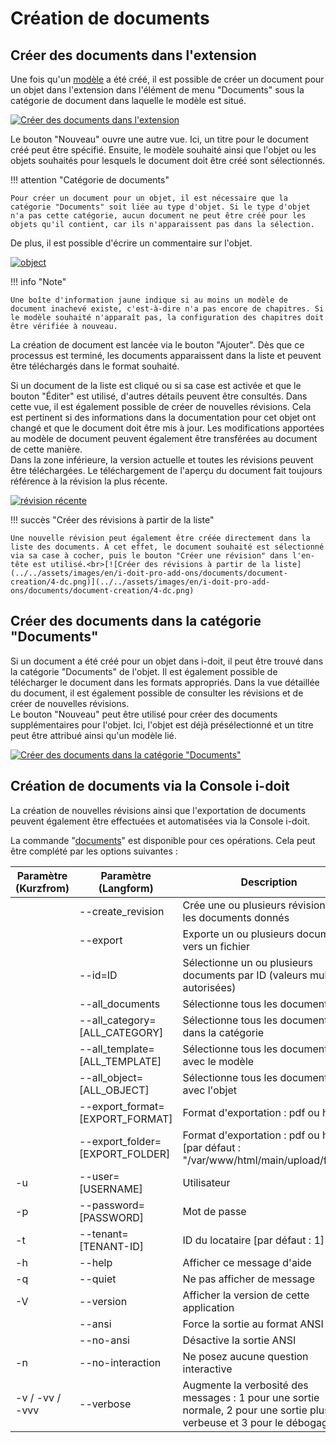 # Création de documents

Créer des documents dans l'extension
------------------------------------

Une fois qu'un [modèle](./document-templates.md) a été créé, il est possible de créer un document pour un objet dans l'extension dans l'élément de menu "Documents" sous la catégorie de document dans laquelle le modèle est situé.

[![Créer des documents dans l'extension](../../assets/images/en/i-doit-pro-add-ons/documents/document-creation/1-dc.png)](../../assets/images/en/i-doit-pro-add-ons/documents/document-creation/1-dc.png)

Le bouton "Nouveau" ouvre une autre vue. Ici, un titre pour le document créé peut être spécifié. Ensuite, le modèle souhaité ainsi que l'objet ou les objets souhaités pour lesquels le document doit être créé sont sélectionnés.

!!! attention "Catégorie de documents"

    Pour créer un document pour un objet, il est nécessaire que la catégorie "Documents" soit liée au type d'objet. Si le type d'objet n'a pas cette catégorie, aucun document ne peut être créé pour les objets qu'il contient, car ils n'apparaissent pas dans la sélection.

De plus, il est possible d'écrire un commentaire sur l'objet.



[![object](../../assets/images/en/i-doit-pro-add-ons/documents/document-creation/2-dc.png)](../../assets/images/en/i-doit-pro-add-ons/documents/document-creation/2-dc.png)

!!! info "Note"

    Une boîte d'information jaune indique si au moins un modèle de document inachevé existe, c'est-à-dire n'a pas encore de chapitres. Si le modèle souhaité n'apparaît pas, la configuration des chapitres doit être vérifiée à nouveau.

La création de document est lancée via le bouton "Ajouter". Dès que ce processus est terminé, les documents apparaissent dans la liste et peuvent être téléchargés dans le format souhaité.

Si un document de la liste est cliqué ou si sa case est activée et que le bouton "Éditer" est utilisé, d'autres détails peuvent être consultés. Dans cette vue, il est également possible de créer de nouvelles révisions. Cela est pertinent si des informations dans la documentation pour cet objet ont changé et que le document doit être mis à jour. Les modifications apportées au modèle de document peuvent également être transférées au document de cette manière.  
Dans la zone inférieure, la version actuelle et toutes les révisions peuvent être téléchargées. Le téléchargement de l'aperçu du document fait toujours référence à la révision la plus récente.

[![révision récente](../../assets/images/en/i-doit-pro-add-ons/documents/document-creation/3-dc.png)](../../assets/images/en/i-doit-pro-add-ons/documents/document-creation/3-dc.png)

!!! succès "Créer des révisions à partir de la liste"

    Une nouvelle révision peut également être créée directement dans la liste des documents. À cet effet, le document souhaité est sélectionné via sa case à cocher, puis le bouton "Créer une révision" dans l'en-tête est utilisé.<br>[![Créer des révisions à partir de la liste](../../assets/images/en/i-doit-pro-add-ons/documents/document-creation/4-dc.png)](../../assets/images/en/i-doit-pro-add-ons/documents/document-creation/4-dc.png)

Créer des documents dans la catégorie "Documents"
--------------------------------------------

Si un document a été créé pour un objet dans i-doit, il peut être trouvé dans la catégorie "Documents" de l'objet. Il est également possible de télécharger le document dans les formats appropriés. Dans la vue détaillée du document, il est également possible de consulter les révisions et de créer de nouvelles révisions.  
Le bouton "Nouveau" peut être utilisé pour créer des documents supplémentaires pour l'objet. Ici, l'objet est déjà présélectionné et un titre peut être attribué ainsi qu'un modèle lié. 



[![Créer des documents dans la catégorie "Documents"](../../assets/images/en/i-doit-pro-add-ons/documents/document-creation/5-dc.png)](../../assets/images/en/i-doit-pro-add-ons/documents/document-creation/5-dc.png)

Création de documents via la Console i-doit
--------------------------------------------

La création de nouvelles révisions ainsi que l'exportation de documents peuvent également être effectuées et automatisées via la Console i-doit.

La commande "[documents](../../automation-and-integration/cli/index.md)" est disponible pour ces opérations. Cela peut être complété par les options suivantes :

| Paramètre (Kurzfrom) | Paramètre (Langform) | Description |
| --- | --- | --- |
|     | \--create\_revision | Crée une ou plusieurs révisions pour les documents donnés |
|     | \--export | Exporte un ou plusieurs documents vers un fichier |
|     | \--id=ID | Sélectionne un ou plusieurs documents par ID (valeurs multiples autorisées) |
|     | \--all\_documents | Sélectionne tous les documents |
|     | \--all\_category=\[ALL\_CATEGORY\] | Sélectionne tous les documents dans la catégorie |
|     | \--all\_template=\[ALL\_TEMPLATE\] | Sélectionne tous les documents avec le modèle |
|     | \--all\_object=\[ALL\_OBJECT\] | Sélectionne tous les documents avec l'objet |
|     | \--export\_format=\[EXPORT\_FORMAT\] | Format d'exportation : pdf ou html |
|     | \--export\_folder=\[EXPORT\_FOLDER\] | Format d'exportation : pdf ou html \[par défaut : "/var/www/html/main/upload/files/"\] |
| \-u | \--user=\[USERNAME\] | Utilisateur |
| \-p | \--password=\[PASSWORD\] | Mot de passe |
| \-t | \--tenant=\[TENANT-ID\] | ID du locataire \[par défaut : 1\] |
| \-h | \--help | Afficher ce message d'aide |
| \-q | \--quiet | Ne pas afficher de message |
| \-V | \--version | Afficher la version de cette application |
|     | \--ansi | Force la sortie au format ANSI |
|     | \--no-ansi | Désactive la sortie ANSI |
| \-n | \--no-interaction | Ne posez aucune question interactive |
| \-v / -vv / -vvv | \--verbose | Augmente la verbosité des messages : 1 pour une sortie normale, 2 pour une sortie plus verbeuse et 3 pour le débogage |
